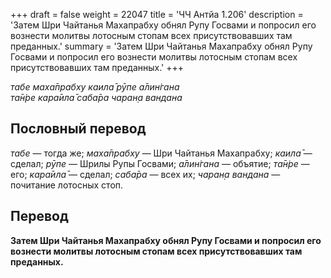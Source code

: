 +++
draft = false
weight = 22047
title = 'ЧЧ Антйа 1.206'
description = 'Затем Шри Чайтанья Махапрабху обнял Рупу Госвами и попросил его вознести молитвы лотосным стопам всех присутствовавших там преданных.'
summary = 'Затем Шри Чайтанья Махапрабху обнял Рупу Госвами и попросил его вознести молитвы лотосным стопам всех присутствовавших там преданных.'
+++

_табе маха̄прабху каила̄ рӯпе а̄лин̇гана  
та̄н̇ре кара̄ила̄ саба̄ра чаран̣а вандана_

## Пословный перевод

_табе_ — тогда же; _маха̄прабху_ — Шри Чайтанья Махапрабху; _каила̄_ — сделал; _рӯпе_ — Шрилы Рупы Госвами; _а̄лин̇гана_ — объятие; _та̄н̇ре_ — его; _кара̄ила̄_ — сделал; _саба̄ра_ — всех их; _чаран̣а_ _вандана_ — почитание лотосных стоп.

## Перевод

**Затем Шри Чайтанья Махапрабху обнял Рупу Госвами и попросил его вознести молитвы лотосным стопам всех присутствовавших там преданных.**
